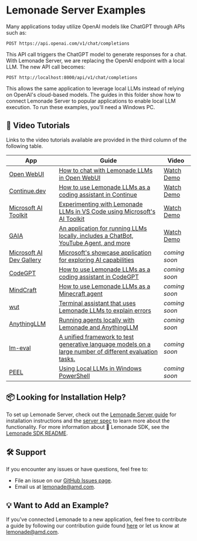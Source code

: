 # Lemonade Server Examples

Many applications today utilize OpenAI models like ChatGPT through APIs such as:

`POST https://api.openai.com/v1/chat/completions`

This API call triggers the ChatGPT model to generate responses for a chat. With Lemonade Server, we are replacing the OpenAI endpoint with a local LLM. The new API call becomes:

`POST http://localhost:8000/api/v1/chat/completions`

This allows the same application to leverage local LLMs instead of relying on OpenAI's cloud-based models. The guides in this folder show how to connect Lemonade Server to popular applications to enable local LLM execution. To run these examples, you'll need a Windows PC.

## 🎥 Video Tutorials

<div id="yt-carousel" data-videos='[
  {"id": "mcf7dDybUco", "title": "Getting Started with Lemonade Server"},
  {"id": "yZs-Yzl736E", "title": "Open WebUI Demo"},
  {"id": "JecpotOZ6qo", "title": "Microsoft AI Toolkit Demo"},
  {"id": "bP_MZnDpbUc", "title": "Continue Coding Assistant"},
  {"id": "_PORHv_-atI", "title": "GAIA"}
]'></div>

<div class="hide-in-mkdocs">

Links to the video tutorials available are provided in the third column of the following table.

</div>

| App                 | Guide                                                                                               | Video                                                                                     |
|---------------------|-----------------------------------------------------------------------------------------------------|-------------------------------------------------------------------------------------------|
| [Open WebUI](https://github.com/open-webui/open-webui)         | [How to chat with Lemonade LLMs in Open WebUI](./open-webui.md)   | [Watch Demo](https://www.youtube.com/watch?v=yZs-Yzl736E)                                 |
| [Continue.dev](https://www.continue.dev/)   | [How to use Lemonade LLMs as a coding assistant in Continue](./continue.md)                                          | [Watch Demo](https://youtu.be/bP_MZnDpbUc?si=hRhLbLEV6V_OGlUt)                            |
| [Microsoft AI Toolkit](https://learn.microsoft.com/en-us/windows/ai/toolkit/)   | [Experimenting with Lemonade LLMs in VS Code using Microsoft's AI Toolkit](./ai-toolkit.md)                                          | [Watch Demo](https://youtu.be/JecpotOZ6qo?si=WxWVQhUBCJQgE6vX)                            |
| [GAIA](https://github.com/amd/gaia)   | [An application for running LLMs locally, includes a ChatBot, YouTube Agent, and more](https://github.com/amd/gaia?tab=readme-ov-file#getting-started-guide) | [Watch Demo](https://youtu.be/_PORHv_-atI?si=EYQjmrRQ6Zy2H0ek)                            |
| [Microsoft AI Dev Gallery](https://aka.ms/ai-dev-gallery) | [Microsoft's showcase application for exploring AI capabilities](./ai-dev-gallery.md) | _coming soon_                                                                             |
| [CodeGPT](https://codegpt.co/)   | [How to use Lemonade LLMs as a coding assistant in CodeGPT](./codeGPT.md)                                          | _coming soon_                                                                             |
| [MindCraft](https://github.com/kolbytn/mindcraft) | [How to use Lemonade LLMs as a Minecraft agent](./mindcraft.md) | _coming soon_                                                                             |
| [wut](https://github.com/shobrook/wut)   | [Terminal assistant that uses Lemonade LLMs to explain errors](./wut.md)                                          | _coming soon_                                                                             |
| [AnythingLLM](https://anythingllm.com/) | [Running agents locally with Lemonade and AnythingLLM](./anythingLLM.md) | _coming soon_                                                                             |
| [lm-eval](https://github.com/EleutherAI/lm-evaluation-harness)   | [A unified framework to test generative language models on a large number of different evaluation tasks.](./lm-eval.md)              | _coming soon_                                                                             |
| [PEEL](https://github.com/lemonade-apps/peel)     | [Using Local LLMs in Windows PowerShell](https://github.com/lemonade-apps/peel?tab=readme-ov-file#installation)                   | _coming soon_                                                                             |

## 📦 Looking for Installation Help?

To set up Lemonade Server, check out the [Lemonade Server guide](../README.md) for installation instructions and the [server spec](../server_spec.md) to learn more about the functionality. For more information about 🍋 Lemonade SDK, see the [Lemonade SDK README](../README.md).

## 🛠️ Support

If you encounter any issues or have questions, feel free to:

- File an issue on our [GitHub Issues page](https://github.com/lemonade-sdk/lemonade/issues).
- Email us at [lemonade@amd.com](mailto:lemonade@amd.com).

## 💡 Want to Add an Example?

If you've connected Lemonade to a new application, feel free to contribute a guide by following our contribution guide found [here](../../contribute.md) or let us know at [lemonade@amd.com](mailto:lemonade@amd.com).

<!--This file was originally licensed under Apache 2.0. It has been modified.
Modifications Copyright (c) 2025 AMD-->
